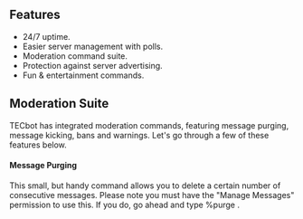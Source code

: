 ## Features

- 24/7 uptime.
- Easier server management with polls.
- Moderation command suite.
- Protection against server advertising.
- Fun & entertainment commands.

## Moderation Suite

TECbot has integrated moderation commands, featuring message purging, message kicking, bans and warnings. Let's go through a few of these features below.

#### Message Purging

This small, but handy command allows you to delete a certain number of consecutive messages. Please note you must have the "Manage Messages" permission to use this. If you do, go ahead and type %purge <number of consecutive messages>.
